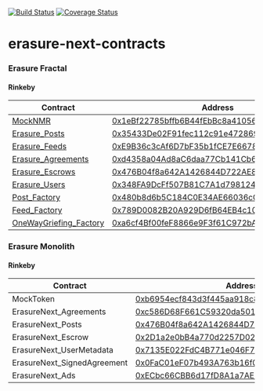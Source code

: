 [![Build Status](https://travis-ci.com/erasureprotocol/erasure-next-contracts.svg?token=htxVq6Egy28TqXbFnsyf&branch=master)](https://travis-ci.com/erasureprotocol/erasure-next-contracts) [![Coverage Status](https://coveralls.io/repos/github/erasureprotocol/erasure-next-contracts/badge.svg?t=Ccgknn)](https://coveralls.io/github/erasureprotocol/erasure-next-contracts)

# erasure-next-contracts

### Erasure Fractal

#### Rinkeby
| Contract | Address |
| - | - |
| [MockNMR](./Fractal/contracts/helpers/mock/MockNMR.sol) | [0x1eBf22785bffb6B44fEbBc8a41056b1aD43401f9](https://rinkeby.etherscan.io/address/0x1eBf22785bffb6B44fEbBc8a41056b1aD43401f9) |
| [Erasure_Posts](./Fractal/contracts/registries/Erasure_Posts.sol) | [0x35433De02F91fec112c91e472869b5A210B0E1Bb](https://rinkeby.etherscan.io/address/0x35433De02F91fec112c91e472869b5A210B0E1Bb) |
| [Erasure_Feeds](./Fractal/contracts/registries/Erasure_Feeds.sol) | [0xE9B36c3cAf6D7bF35b1fCE7E66786E8Af4758444](https://rinkeby.etherscan.io/address/0xE9B36c3cAf6D7bF35b1fCE7E66786E8Af4758444) |
| [Erasure_Agreements](./Fractal/contracts/registries/Erasure_Agreements.sol) | [0xd4358a04Ad8aC6daa77Cb141Cb66229CD6fE340c](https://rinkeby.etherscan.io/address/0xd4358a04Ad8aC6daa77Cb141Cb66229CD6fE340c) |
| [Erasure_Escrows](./Fractal/contracts/registries/Erasure_Escrows.sol) | [0x476B04f8a642A1426844D722AE850458D00Ed265](https://rinkeby.etherscan.io/address/0x476B04f8a642A1426844D722AE850458D00Ed265) |
| [Erasure_Users](./Fractal/contracts/registries/Erasure_Users.sol) | [0x348FA9DcFf507B81C7A1d7981244eA92E8c6Af29](https://rinkeby.etherscan.io/address/0x348FA9DcFf507B81C7A1d7981244eA92E8c6Af29) |
| [Post_Factory](./Fractal/contracts/posts/Post_Factory.sol) | [0x480b8d6b5C184C0E34AE66036cC5B4e0390EcA8A](https://rinkeby.etherscan.io/address/0x480b8d6b5C184C0E34AE66036cC5B4e0390EcA8A) |
| [Feed_Factory](./Fractal/contracts/posts/Feed_Factory.sol) | [0x789D0082B20A929D6fB64EB4c10c68e827AAB7aB](https://rinkeby.etherscan.io/address/0x789D0082B20A929D6fB64EB4c10c68e827AAB7aB) |
| [OneWayGriefing_Factory](./Fractal/contracts/agreements/OneWayGriefing_Factory.sol) | [0xa6cf4Bf00feF8866e9F3f61C972bA7C687C6eDbF](https://rinkeby.etherscan.io/address/0xa6cf4Bf00feF8866e9F3f61C972bA7C687C6eDbF) |

### Erasure Monolith

#### Rinkeby
| Contract | Address |
| - | - |
| MockToken | [0xb6954ecf843d3f445aa918c8614e871c2cbcfd2c](https://rinkeby.etherscan.io/address/0xb6954ecf843d3f445aa918c8614e871c2cbcfd2c) |
| ErasureNext_Agreements | [0xc586D68F661C59320da5014A12Fde888b7696883](https://rinkeby.etherscan.io/address/0xc586D68F661C59320da5014A12Fde888b7696883) |
| ErasureNext_Posts | [0x476B04f8a642A1426844D722AE850458D00Ed265](https://rinkeby.etherscan.io/address/0x476B04f8a642A1426844D722AE850458D00Ed265) |
| ErasureNext_Escrow | [0x2D1a2e0bB4a770d2257D02eCd60D730268F3dad6](https://rinkeby.etherscan.io/address/0x2D1a2e0bB4a770d2257D02eCd60D730268F3dad6) |
| ErasureNext_UserMetadata | [0x7135E022FdC4B771e046F77B4AD0ADe7347eFd35](https://rinkeby.etherscan.io/address/0x7135E022FdC4B771e046F77B4AD0ADe7347eFd35) |
| ErasureNext_SignedAgreement | [0x0FaC01eF07b493A763b16f05B0304D5D03e8B387](https://rinkeby.etherscan.io/address/0x0FaC01eF07b493A763b16f05B0304D5D03e8B387) |
| ErasureNext_Ads | [0xECbc66CBB6d17fD8A1a7AEB08C4D8AD8B315B8A7](https://rinkeby.etherscan.io/address/0xECbc66CBB6d17fD8A1a7AEB08C4D8AD8B315B8A7) |
